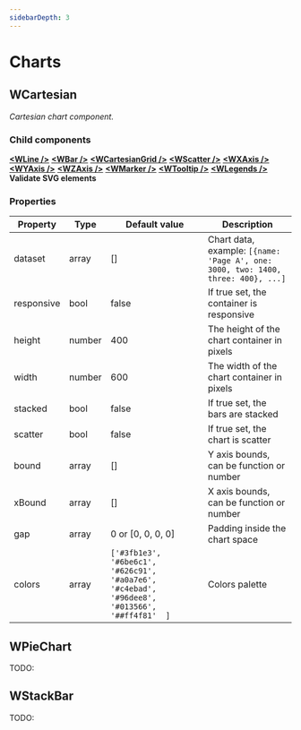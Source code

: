 ```yaml
---
sidebarDepth: 3
---
```

# Charts

## WCartesian

*Cartesian chart component.*

### Child components
**[\<WLine />](/docs/api/components.html#wline)**
**[\<WBar />](/docs/api/components.html#wbar)**
**[\<WCartesianGrid />](/docs/api/components.html#wcartesiangrid)**
**[\<WScatter />](/docs/api/components.html#wscatter)**
**[\<WXAxis />](/docs/api/components.html#wxaxis)**
**[\<WYAxis />](/docs/api/components.html#wyaxis)**
**[\<WZAxis />](/docs/api/components.html#wzaxis)**
**[\<WMarker />](/docs/api/components.html#wmarker)**
**[\<WTooltip />](/docs/api/widgets.html#wtooltip)**
**[\<WLegends />](/docs/api/widgets.html#wlegends)**
**Validate SVG elements**

### Properties
| Property | Type | Default value | Description |
|----------|------|---------------|-------------|
| dataset | array | [] | Chart data, example:  ```[{name: 'Page A', one: 3000, two: 1400, three: 400}, ...]``` |
| responsive | bool | false | If true set, the container is responsive |
| height | number | 400 | The height of the chart container in pixels |
| width | number | 600 | The width of the chart container in pixels |
| stacked | bool | false | If true set, the bars are stacked |
| scatter | bool | false | If true set, the chart is scatter  |
| bound | array | [] | Y axis bounds, can be function or number |
| xBound | array | [] | X axis bounds, can be function or number |
| gap | array | 0 or [0, 0, 0, 0] | Padding inside the chart space |
| colors | array | ```['#3fb1e3',  '#6be6c1',  '#626c91',  '#a0a7e6',  '#c4ebad',  '#96dee8',  '#013566',  '##ff4f81'  ]``` | Colors palette |

## WPieChart

TODO:

## WStackBar

TODO: